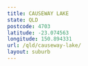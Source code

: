 ```yaml
---
title: CAUSEWAY LAKE
state: QLD
postcode: 4703
latitude: -23.074563
longitude: 150.894331
url: /qld/causeway-lake/
layout: suburb
---
```

